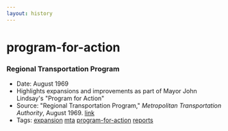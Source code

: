```yaml
---
layout: history
---
```

# program-for-action
### Regional Transportation Program
- Date: August 1969
- Highlights expansions and improvements as part of Mayor John Lindsay's "Program for Action"
- Source: "Regional Transportation Program," *Metropolitan Transportation Authority*, August 1969. [link](https://ia800502.us.archive.org/14/items/regionaltranspor00newy/regionaltranspor00newy.pdf)
- Tags: [expansion](../../tags/expansion/) [mta](../../tags/mta/) [program-for-action](../../tags/program-for-action/) [reports](../../tags/reports/)
